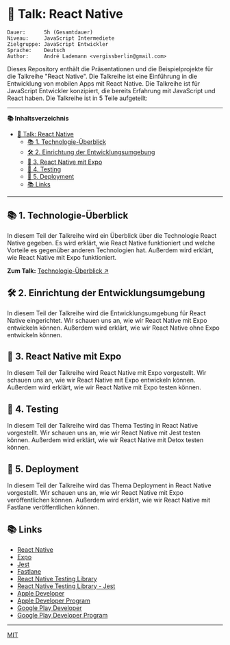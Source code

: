 # 💬 Talk: React Native

```text
Dauer:      5h (Gesamtdauer)
Niveau:     JavaScript Intermediete
Zielgruppe: JavaScript Entwickler
Sprache:    Deutsch
Author:     André Lademann <vergissberlin@gmail.com>
```

Dieses Repository enthält die Präsentationen und die Beispielprojekte für die Talkreihe "React Native". Die Talkreihe ist eine Einführung in die Entwicklung von mobilen Apps mit React Native. Die Talkreihe ist für JavaScript Entwickler konzipiert, die bereits Erfahrung mit JavaScript und React haben. Die Talkreihe ist in 5 Teile aufgeteilt:

---

**📚 Inhaltsverzeichnis**

- [💬 Talk: React Native](#-talk-react-native)
  - [📚 1. Technologie-Überblick](#-1-technologie-überblick)
  - [🛠 2. Einrichtung der Entwicklungsumgebung](#-2-einrichtung-der-entwicklungsumgebung)
  - [📱 3. React Native mit Expo](#-3-react-native-mit-expo)
  - [🧪 4. Testing](#-4-testing)
  - [🚀 5. Deployment](#-5-deployment)
  - [📚 Links](#-links)

---

## 📚 1. Technologie-Überblick

In diesem Teil der Talkreihe wird ein Überblick über die Technologie React Native gegeben. Es wird erklärt, wie React Native funktioniert und welche Vorteile es gegenüber anderen Technologien hat. Außerdem wird erklärt, wie React Native mit Expo funktioniert.

**Zum Talk:** [Technologie-Überblick ↗ ](./Talks/Talk_01_technology.md)

## 🛠 2. Einrichtung der Entwicklungsumgebung

In diesem Teil der Talkreihe wird die Entwicklungsumgebung für React Native eingerichtet. Wir schauen uns an, wie wir React Native mit Expo entwickeln können. Außerdem wird erklärt, wie wir React Native ohne Expo entwickeln können.

## 📱 3. React Native mit Expo

In diesem Teil der Talkreihe wird React Native mit Expo vorgestellt. Wir schauen uns an, wie wir React Native mit Expo entwickeln können. Außerdem wird erklärt, wie wir React Native mit Expo testen können.

## 🧪 4. Testing

In diesem Teil der Talkreihe wird das Thema Testing in React Native vorgestellt. Wir schauen uns an, wie wir React Native mit Jest testen können. Außerdem wird erklärt, wie wir React Native mit Detox testen können.

## 🚀 5. Deployment

In diesem Teil der Talkreihe wird das Thema Deployment in React Native vorgestellt. Wir schauen uns an, wie wir React Native mit Expo veröffentlichen können. Außerdem wird erklärt, wie wir React Native mit Fastlane veröffentlichen können.

## 📚 Links

- [React Native](https://reactnative.dev/)
- [Expo](https://expo.io/)
- [Jest](https://jestjs.io/)
- [Fastlane](https://fastlane.tools/)
- [React Native Testing Library](https://callstack.github.io/react-native-testing-library/)
- [React Native Testing Library - Jest](https://callstack.github.io/react-native-testing-library/docs/api-jest)
- [Apple Developer](https://developer.apple.com/)
- [Apple Developer Program](https://developer.apple.com/programs/)
- [Google Play Developer](https://play.google.com/apps/publish/)
- [Google Play Developer Program](https://play.google.com/apps/publish/signup/)

----

[MIT](LICENSE)
